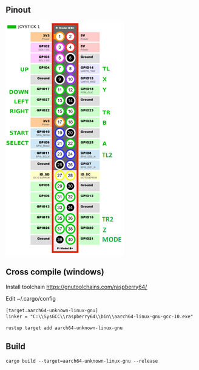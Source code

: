 ## Pinout
![pinout](/doc/pinout.png)

## Cross compile (windows)
Install toolchain
https://gnutoolchains.com/raspberry64/

Edit ~/.cargo/config

```
[target.aarch64-unknown-linux-gnu]
linker = "C:\\SysGCC\\raspberry64\\bin\\aarch64-linux-gnu-gcc-10.exe"
```


```
rustup target add aarch64-unknown-linux-gnu
```



## Build
```shell
cargo build --target=aarch64-unknown-linux-gnu --release
```